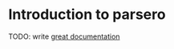 # Introduction to parsero

TODO: write [great documentation](http://jacobian.org/writing/what-to-write/)
